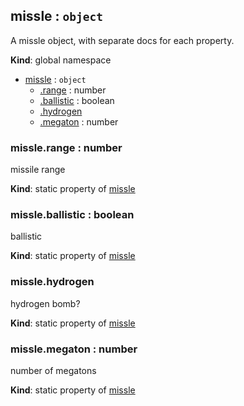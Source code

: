 ## missle : `object`
A missle object, with separate docs for each property.

**Kind**: global namespace  

* [missle](#missle) : `object`
    * [.range](#missle.range) : number
    * [.ballistic](#missle.ballistic) : boolean
    * [.hydrogen](#missle.hydrogen)
    * [.megaton](#missle.megaton) : number


### missle.range : number
missile range

**Kind**: static property of [missle](#missle)


### missle.ballistic : boolean
ballistic

**Kind**: static property of [missle](#missle)


### missle.hydrogen
hydrogen bomb?

**Kind**: static property of [missle](#missle)


### missle.megaton : number
number of megatons

**Kind**: static property of [missle](#missle)



